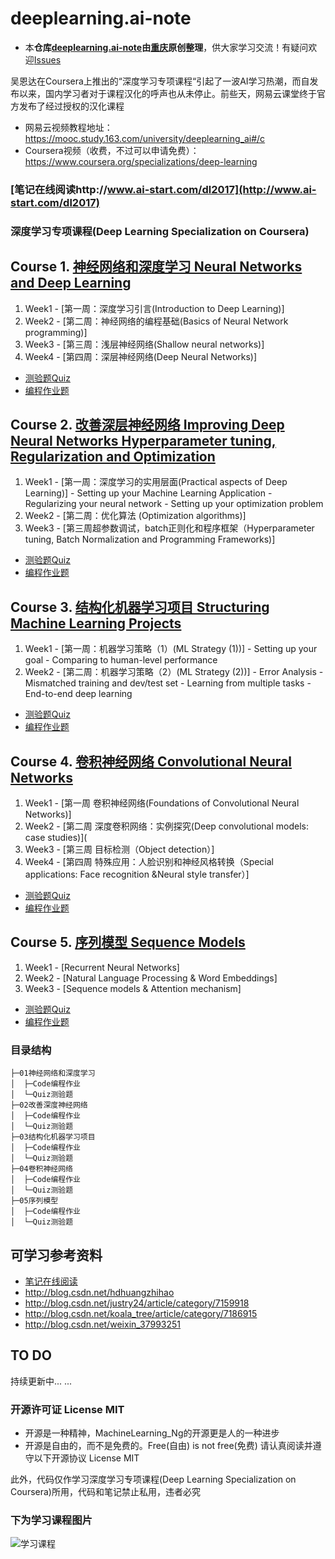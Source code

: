 # deeplearning.ai-note
* 本**仓库[deeplearning.ai-note](https://github.com/HuangCongQing/deeplearning.ai-note)由[重庆](https://github.com/HuangCongQing)原创整理**，供大家学习交流！有疑问欢迎[Issues](https://github.com/HuangCongQing/deeplearning.ai-note/issues)

吴恩达在Coursera上推出的“深度学习专项课程“引起了一波AI学习热潮，而自发布以来，国内学习者对于课程汉化的呼声也从未停止。前些天，网易云课堂终于官方发布了经过授权的汉化课程
* 网易云视频教程地址：https://mooc.study.163.com/university/deeplearning_ai#/c
* Coursera视频（收费，不过可以申请免费）：https://www.coursera.org/specializations/deep-learning

###  **[笔记在线阅读http://www.ai-start.com/dl2017](http://www.ai-start.com/dl2017)**

### 深度学习专项课程(Deep Learning Specialization on Coursera)




 ## Course 1. [神经网络和深度学习 Neural Networks and Deep Learning](https://www.youtube.com/watch?v=CS4cs9xVecg&list=PLkDaE6sCZn6Ec-XTbcX1uRg2_u4xOEky0)


 
1. Week1 - [第一周：深度学习引言(Introduction to Deep Learning)]
2. Week2 - [第二周：神经网络的编程基础(Basics of Neural Network programming)]
3. Week3 - [第三周：浅层神经网络(Shallow neural networks)]
4. Week4 - [第四周：深层神经网络(Deep Neural Networks)]

 * [测验题Quiz](https://github.com/HuangCongQing/deeplearning.ai-note/tree/master/01%E7%A5%9E%E7%BB%8F%E7%BD%91%E7%BB%9C%E5%92%8C%E6%B7%B1%E5%BA%A6%E5%AD%A6%E4%B9%A0/Quiz%E6%B5%8B%E9%AA%8C%E9%A2%98)
 * [编程作业题](https://github.com/HuangCongQing/deeplearning.ai-note/tree/master/01%E7%A5%9E%E7%BB%8F%E7%BD%91%E7%BB%9C%E5%92%8C%E6%B7%B1%E5%BA%A6%E5%AD%A6%E4%B9%A0/Code%E7%BC%96%E7%A8%8B%E4%BD%9C%E4%B8%9A/deeplearning%E7%AC%AC1%E4%B8%93%E9%A2%98%E7%BC%96%E7%A8%8B%E4%BD%9C%E4%B8%9A/deeplearning%E7%BC%96%E7%A8%8B%E4%BD%9C%E4%B8%9A)


## Course 2. [改善深层神经网络 Improving Deep Neural Networks Hyperparameter tuning, Regularization and Optimization](https://www.youtube.com/watch?v=1waHlpKiNyY&list=PLkDaE6sCZn6Hn0vK8co82zjQtt3T2Nkqc)



1. Week1 - [第一周：深度学习的实用层面(Practical aspects of Deep Learning)]
         - Setting up your Machine Learning Application
         - Regularizing your neural network
         - Setting up your optimization problem
2. Week2 - [第二周：优化算法 (Optimization algorithms)]
3. Week3 - [第三周超参数调试，batch正则化和程序框架（Hyperparameter tuning, Batch Normalization and Programming Frameworks)]

 * [测验题Quiz](https://github.com/HuangCongQing/deeplearning.ai-note/tree/master/02%E6%94%B9%E5%96%84%E6%B7%B1%E5%BA%A6%E7%A5%9E%E7%BB%8F%E7%BD%91%E7%BB%9C/Quiz%E6%B5%8B%E9%AA%8C%E9%A2%98)
 * [编程作业题](https://github.com/HuangCongQing/deeplearning.ai-note/tree/master/02%E6%94%B9%E5%96%84%E6%B7%B1%E5%BA%A6%E7%A5%9E%E7%BB%8F%E7%BD%91%E7%BB%9C/Code%E7%BC%96%E7%A8%8B%E4%BD%9C%E4%B8%9A/deeplearning%E7%AC%AC2%E4%B8%93%E9%A2%98%E7%BC%96%E7%A8%8B%E4%BD%9C%E4%B8%9A)

## Course 3. [结构化机器学习项目 Structuring Machine Learning Projects](https://www.youtube.com/watch?v=dFX8k1kXhOw&list=PLkDaE6sCZn6E7jZ9sN_xHwSHOdjUxUW_b)

1. Week1 - [第一周：机器学习策略（1）(ML Strategy (1))]
         - Setting up your goal
         - Comparing to human-level performance
2. Week2 - [第二周：机器学习策略（2）(ML Strategy (2))]
         - Error Analysis
         - Mismatched training and dev/test set
         - Learning from multiple tasks
         - End-to-end deep learning

 * [测验题Quiz](https://github.com/HuangCongQing/deeplearning.ai-note/tree/master/03%E7%BB%93%E6%9E%84%E5%8C%96%E6%9C%BA%E5%99%A8%E5%AD%A6%E4%B9%A0%E9%A1%B9%E7%9B%AE/Quiz%E6%B5%8B%E9%AA%8C%E9%A2%98)
 * [编程作业题]()
         
 ## Course 4. [卷积神经网络 Convolutional Neural Networks](https://www.youtube.com/watch?v=ArPaAX_PhIs&list=PLkDaE6sCZn6Gl29AoE31iwdVwSG-KnDzF)
 
 1. Week1 - [第一周 卷积神经网络(Foundations of Convolutional Neural Networks)]
 2. Week2 - [第二周 深度卷积网络：实例探究(Deep convolutional models: case studies)](
 3. Week3 - [第三周 目标检测（Object detection）]
 4. Week4 - [第四周 特殊应用：人脸识别和神经风格转换（Special applications: Face recognition &Neural style transfer）]

 * [测验题Quiz]()
 * [编程作业题]()
 ## Course 5. [序列模型 Sequence Models](https://www.youtube.com/watch?v=DejHQYAGb7Q&list=PLkDaE6sCZn6F6wUI9tvS_Gw1vaFAx6rd6)
 1. Week1 - [Recurrent Neural Networks]
 2. Week2 - [Natural Language Processing & Word Embeddings]
 3. Week3 - [Sequence models & Attention mechanism]

 * [测验题Quiz]()
 * [编程作业题]()

 ### 目录结构
```
├─01神经网络和深度学习
│  ├─Code编程作业
│  └─Quiz测验题
├─02改善深度神经网络
│  ├─Code编程作业
│  └─Quiz测验题
├─03结构化机器学习项目
│  ├─Code编程作业
│  └─Quiz测验题
├─04卷积神经网络
│  ├─Code编程作业
│  └─Quiz测验题
├─05序列模型
│  ├─Code编程作业
│  └─Quiz测验题
```

## 可学习参考资料

* [笔记在线阅读](http://www.ai-start.com/dl2017)
* http://blog.csdn.net/hdhuangzhihao
* http://blog.csdn.net/justry24/article/category/7159918
* http://blog.csdn.net/koala_tree/article/category/7186915
* http://blog.csdn.net/weixin_37993251


## TO DO

持续更新中... ...

### 开源许可证 License MIT 

* 开源是一种精神，MachineLearning_Ng的开源更是人的一种进步
* 开源是自由的，而不是免费的。Free(自由) is not free(免费) 请认真阅读并遵守以下开源协议
License MIT

此外，代码仅作学习深度学习专项课程(Deep Learning Specialization on Coursera)所用，代码和笔记禁止私用，违者必究

### 下为学习课程图片

![学习课程](http://ojmcn9nlw.qnssl.com/blog/20170903/220626537.png?imageslim)

